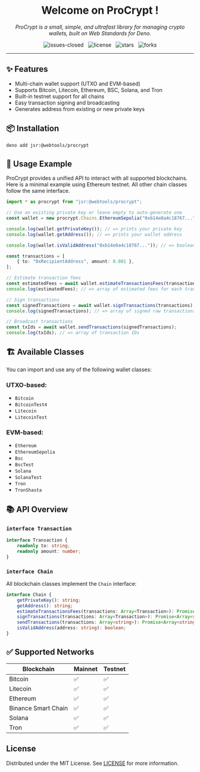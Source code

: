 <h1 align="center">Welcome on ProCrypt !</h1>

<p align="center">
    <em>
        ProCrypt is a small, simple, and ultrafast library for managing crypto wallets, built on Web Standards for Deno.
    </em>
</p>

<p align="center">
    <img src="https://img.shields.io/github/issues-closed/8borane8/webtools-procrypt.svg" alt="issues-closed" />
	&nbsp;
    <img src="https://img.shields.io/github/license/8borane8/webtools-procrypt.svg" alt="license" />
    &nbsp;
    <img src="https://img.shields.io/github/stars/8borane8/webtools-procrypt.svg" alt="stars" />
    &nbsp;
    <img src="https://img.shields.io/github/forks/8borane8/webtools-procrypt.svg" alt="forks" />
</p>

<hr>

## ✨ Features

- Multi-chain wallet support (UTXO and EVM-based)
- Supports Bitcoin, Litecoin, Ethereum, BSC, Solana, and Tron
- Built-in testnet support for all chains
- Easy transaction signing and broadcasting
- Generates address from existing or new private keys

## 📦 Installation

```bash
deno add jsr:@webtools/procrypt
```

## 🧠 Usage Example

ProCrypt provides a unified API to interact with all supported blockchains. Here is a minimal example using Ethereum
testnet. All other chain classes follow the same interface.

```ts
import * as procrypt from "jsr:@webtools/procrypt";

// Use an existing private key or leave empty to auto-generate one
const wallet = new procrypt.Chains.EthereumSepolia("0xb14e0a4c18767...");

console.log(wallet.getPrivateKey()); // => prints your private key
console.log(wallet.getAddress()); // => prints your wallet address

console.log(wallet.isValidAddress("0xb14e0a4c18767...")); // => boolean

const transactions = [
	{ to: "0xRecipientAddress", amount: 0.001 },
];

// Estimate transaction fees
const estimatedFees = await wallet.estimateTransactionsFees(transactions);
console.log(estimatedFees); // => array of estimated fees for each transaction

// Sign transactions
const signedTransactions = await wallet.signTransactions(transactions);
console.log(signedTransactions); // => array of signed raw transactions

// Broadcast transactions
const txIds = await wallet.sendTransactions(signedTransactions);
console.log(txIds); // => array of transaction IDs
```

## 🏗️ Available Classes

You can import and use any of the following wallet classes:

### UTXO-based:

- `Bitcoin`
- `BitcoinTest4`
- `Litecoin`
- `LitecoinTest`

### EVM-based:

- `Ethereum`
- `EthereumSepolia`
- `Bsc`
- `BscTest`
- `Solana`
- `SolanaTest`
- `Tron`
- `TronShasta`

## 📚 API Overview

### `interface Transaction`

```ts
interface Transaction {
	readonly to: string;
	readonly amount: number;
}
```

### `interface Chain`

All blockchain classes implement the `Chain` interface:

```ts
interface Chain {
	getPrivateKey(): string;
	getAddress(): string;
	estimateTransactionsFees(transactions: Array<Transaction>): Promise<Array<number>>;
	signTransactions(transactions: Array<Transaction>): Promise<Array<string>>;
	sendTransactions(transactions: Array<string>): Promise<Array<string>>;
	isValidAddress(address: string): boolean;
}
```

## ✅ Supported Networks

| Blockchain          | Mainnet | Testnet |
| ------------------- | ------- | ------- |
| Bitcoin             | ✅      | ✅      |
| Litecoin            | ✅      | ✅      |
| Ethereum            | ✅      | ✅      |
| Binance Smart Chain | ✅      | ✅      |
| Solana              | ✅      | ✅      |
| Tron                | ✅      | ✅      |

## License

Distributed under the MIT License. See [LICENSE](LICENSE) for more information.
